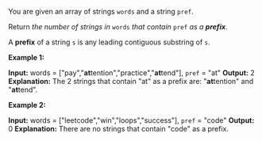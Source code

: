 You are given an array of strings  `words`  and a string  `pref`.

Return  _the number of strings in_ `words` _that contain_ `pref` _as a  **prefix**_.

A  **prefix**  of a string  `s`  is any leading contiguous substring of  `s`.

**Example 1:**

**Input:** words = ["pay","**at**tention","practice","**at**tend"], `pref` = "at"
**Output:** 2
**Explanation:** The 2 strings that contain "at" as a prefix are: "**at**tention" and "**at**tend".

**Example 2:**

**Input:** words = ["leetcode","win","loops","success"], `pref` = "code"
**Output:** 0
**Explanation:** There are no strings that contain "code" as a prefix.

